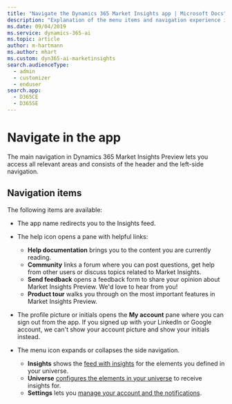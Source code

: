```yaml
---
title: "Navigate the Dynamics 365 Market Insights app | Microsoft Docs"
description: "Explanation of the menu items and navigation experience in Market Insights."
ms.date: 09/04/2019
ms.service: dynamics-365-ai
ms.topic: article
author: m-hartmann
ms.author: mhart
ms.custom: dyn365-ai-marketinsights
search.audienceType: 
  - admin
  - customizer
  - enduser
search.app: 
  - D365CE
  - D365SE
---
```


# Navigate in the app

The main navigation in Dynamics 365 Market Insights Preview lets you access all relevant areas and consists of the header and the left-side navigation. 

## Navigation items

The following items are available:

- The app name redirects you to the Insights feed.

- The help icon opens a pane with helpful links:
    - **Help documentation** brings you to the content you are currently reading.
    - **Community** links a forum where you can post questions, get help from other users or discuss topics related to Market Insights.
    - **Send feedback** opens a feedback form to share your opinion about Market Insights Preview. We'd love to hear from you!
    - **Product tour** walks you through on the most important features in Market Insights Preview.

- The profile picture or initials opens the **My account** pane where you can sign out from the app. If you signed up with your LinkedIn or Google account, we can't show your account picture and show your initials instead.

- The menu icon expands or collapses the side navigation.
    - **Insights** shows the [feed with insights](insights-feed.md) for the elements you defined in your universe.
    - **Universe** [configures the elements in your universe](universe.md) to receive insights for.
    - **Settings** lets you [manage your account and the notifications](settings.md).
